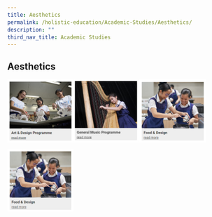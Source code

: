 ```yaml
---
title: Aesthetics
permalink: /holistic-education/Academic-Studies/Aesthetics/
description: ""
third_nav_title: Academic Studies
---
```

## Aesthetics

<p><a href="/holistic-education/Academic-Studies/adp/">
<img style="width:30%" align=left src="/images/aes1.jpg">
</a></p>

<p><a href="/holistic-education/Academic-Studies/gmp/">
<img style="width:30%" align=left src="/images/aes2.jpg">
</a></p>

<p><a href="/holistic-education/Academic-Studies/fnd/">
<img style="width:30%" align=left src="/images/aes3.jpg">
</a></p>
<br clear=left>

<p><a href="/holistic-education/Academic-Studies/dnt/">
<img style="width:30%" align=left src="/images/aes3.jpg">
</a></p>
<br clear=left>
